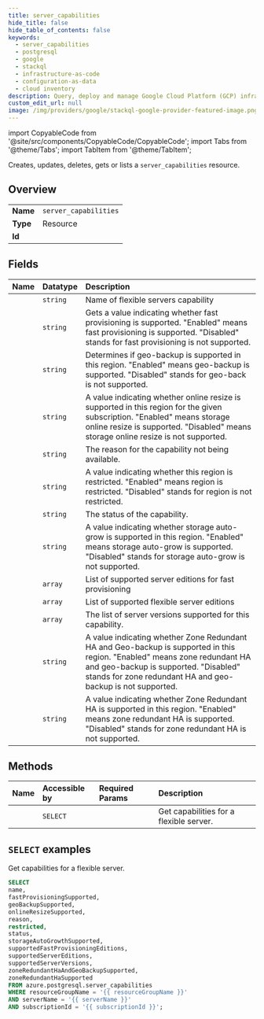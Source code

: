 ```yaml
---
title: server_capabilities
hide_title: false
hide_table_of_contents: false
keywords:
  - server_capabilities
  - postgresql
  - google
  - stackql
  - infrastructure-as-code
  - configuration-as-data
  - cloud inventory
description: Query, deploy and manage Google Cloud Platform (GCP) infrastructure and resources using SQL
custom_edit_url: null
image: /img/providers/google/stackql-google-provider-featured-image.png
---
```


import CopyableCode from '@site/src/components/CopyableCode/CopyableCode';
import Tabs from '@theme/Tabs';
import TabItem from '@theme/TabItem';

Creates, updates, deletes, gets or lists a <code>server_capabilities</code> resource.

## Overview
<table><tbody>
<tr><td><b>Name</b></td><td><code>server_capabilities</code></td></tr>
<tr><td><b>Type</b></td><td>Resource</td></tr>
<tr><td><b>Id</b></td><td><CopyableCode code="azure.postgresql.server_capabilities" /></td></tr>
</tbody></table>

## Fields
| Name | Datatype | Description |
|:-----|:---------|:------------|
| <CopyableCode code="name" /> | `string` | Name of flexible servers capability |
| <CopyableCode code="fastProvisioningSupported" /> | `string` | Gets a value indicating whether fast provisioning is supported. "Enabled" means fast provisioning is supported. "Disabled" stands for fast provisioning is not supported. |
| <CopyableCode code="geoBackupSupported" /> | `string` | Determines if geo-backup is supported in this region. "Enabled" means geo-backup is supported. "Disabled" stands for geo-back is not supported. |
| <CopyableCode code="onlineResizeSupported" /> | `string` | A value indicating whether online resize is supported in this region for the given subscription. "Enabled" means storage online resize is supported. "Disabled" means storage online resize is not supported. |
| <CopyableCode code="reason" /> | `string` | The reason for the capability not being available. |
| <CopyableCode code="restricted" /> | `string` | A value indicating whether this region is restricted. "Enabled" means region is restricted. "Disabled" stands for region is not restricted. |
| <CopyableCode code="status" /> | `string` | The status of the capability. |
| <CopyableCode code="storageAutoGrowthSupported" /> | `string` | A value indicating whether storage auto-grow is supported in this region. "Enabled" means storage auto-grow is supported. "Disabled" stands for storage auto-grow is not supported. |
| <CopyableCode code="supportedFastProvisioningEditions" /> | `array` | List of supported server editions for fast provisioning |
| <CopyableCode code="supportedServerEditions" /> | `array` | List of supported flexible server editions |
| <CopyableCode code="supportedServerVersions" /> | `array` | The list of server versions supported for this capability. |
| <CopyableCode code="zoneRedundantHaAndGeoBackupSupported" /> | `string` | A value indicating whether Zone Redundant HA and Geo-backup is supported in this region. "Enabled" means zone redundant HA and geo-backup is supported. "Disabled" stands for zone redundant HA and geo-backup is not supported. |
| <CopyableCode code="zoneRedundantHaSupported" /> | `string` | A value indicating whether Zone Redundant HA is supported in this region. "Enabled" means zone redundant HA is supported. "Disabled" stands for zone redundant HA is not supported. |

## Methods
| Name | Accessible by | Required Params | Description |
|:-----|:--------------|:----------------|:------------|
| <CopyableCode code="list" /> | `SELECT` | <CopyableCode code="resourceGroupName, serverName, subscriptionId" /> | Get capabilities for a flexible server. |

## `SELECT` examples

Get capabilities for a flexible server.


```sql
SELECT
name,
fastProvisioningSupported,
geoBackupSupported,
onlineResizeSupported,
reason,
restricted,
status,
storageAutoGrowthSupported,
supportedFastProvisioningEditions,
supportedServerEditions,
supportedServerVersions,
zoneRedundantHaAndGeoBackupSupported,
zoneRedundantHaSupported
FROM azure.postgresql.server_capabilities
WHERE resourceGroupName = '{{ resourceGroupName }}'
AND serverName = '{{ serverName }}'
AND subscriptionId = '{{ subscriptionId }}';
```